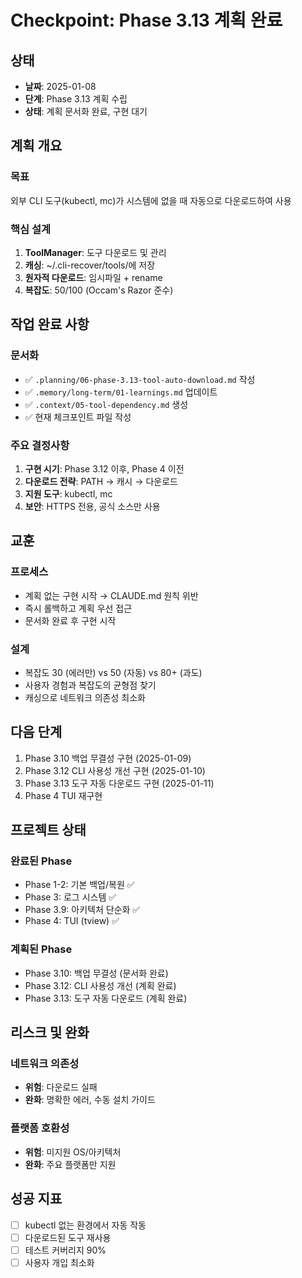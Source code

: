 # Checkpoint: Phase 3.13 계획 완료

## 상태
- **날짜**: 2025-01-08
- **단계**: Phase 3.13 계획 수립
- **상태**: 계획 문서화 완료, 구현 대기

## 계획 개요
### 목표
외부 CLI 도구(kubectl, mc)가 시스템에 없을 때 자동으로 다운로드하여 사용

### 핵심 설계
1. **ToolManager**: 도구 다운로드 및 관리
2. **캐싱**: ~/.cli-recover/tools/에 저장
3. **원자적 다운로드**: 임시파일 + rename
4. **복잡도**: 50/100 (Occam's Razor 준수)

## 작업 완료 사항
### 문서화
- ✅ `.planning/06-phase-3.13-tool-auto-download.md` 작성
- ✅ `.memory/long-term/01-learnings.md` 업데이트
- ✅ `.context/05-tool-dependency.md` 생성
- ✅ 현재 체크포인트 파일 작성

### 주요 결정사항
1. **구현 시기**: Phase 3.12 이후, Phase 4 이전
2. **다운로드 전략**: PATH → 캐시 → 다운로드
3. **지원 도구**: kubectl, mc
4. **보안**: HTTPS 전용, 공식 소스만 사용

## 교훈
### 프로세스
- 계획 없는 구현 시작 → CLAUDE.md 원칙 위반
- 즉시 롤백하고 계획 우선 접근
- 문서화 완료 후 구현 시작

### 설계
- 복잡도 30 (에러만) vs 50 (자동) vs 80+ (과도)
- 사용자 경험과 복잡도의 균형점 찾기
- 캐싱으로 네트워크 의존성 최소화

## 다음 단계
1. Phase 3.10 백업 무결성 구현 (2025-01-09)
2. Phase 3.12 CLI 사용성 개선 구현 (2025-01-10)
3. Phase 3.13 도구 자동 다운로드 구현 (2025-01-11)
4. Phase 4 TUI 재구현

## 프로젝트 상태
### 완료된 Phase
- Phase 1-2: 기본 백업/복원 ✅
- Phase 3: 로그 시스템 ✅
- Phase 3.9: 아키텍처 단순화 ✅
- Phase 4: TUI (tview) ✅

### 계획된 Phase
- Phase 3.10: 백업 무결성 (문서화 완료)
- Phase 3.12: CLI 사용성 개선 (계획 완료)
- Phase 3.13: 도구 자동 다운로드 (계획 완료)

## 리스크 및 완화
### 네트워크 의존성
- **위험**: 다운로드 실패
- **완화**: 명확한 에러, 수동 설치 가이드

### 플랫폼 호환성
- **위험**: 미지원 OS/아키텍처
- **완화**: 주요 플랫폼만 지원

## 성공 지표
- [ ] kubectl 없는 환경에서 자동 작동
- [ ] 다운로드된 도구 재사용
- [ ] 테스트 커버리지 90%
- [ ] 사용자 개입 최소화
